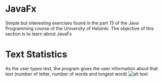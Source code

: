 # JavaFx
Simple but interesting exercises found in the part 13 of the Java Programming course of the University of Helsinki. The objective of this section is to learn about JavaFx

# Text Statistics
As the user types text, the program gives the user information about that text (number of letter, number of words and longest word)
![alt text](https://github.com/juancasz/JavaFx/blob/part13.7-gui-stats.gif?raw=true)
